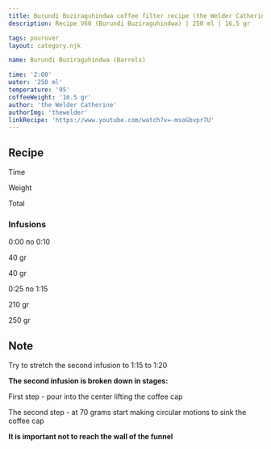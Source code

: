 ```yaml
---
title: Burundi Buziraguhindwa coffee filter recipe (the Welder Catherine)
description: Recipe V60 (Burundi Buziraguhindwa) | 250 ml | 16,5 gr

tags: pourover
layout: category.njk

name: Burundi Buziraguhindwa (Barrels)

time: '2:00'
water: '250 ml'
temperature: '95'
coffeeWeight: '16.5 gr'
author: 'the Welder Catherine'
authorImg: 'thewelder'
linkRecipe: 'https://www.youtube.com/watch?v=-msoGbvpr7U'
---
```


## Recipe


<div class="time-line">

Time

Weight

Total

</div>

### Infusions

<div class="time-line">

0:00 по 0:10

40 gr

40 gr

</div>

<div class="time-line">

0:25 по 1:15

210 gr

250 gr

</div>


<div class="info-warm">

## Note

Try to stretch the second infusion to 1:15 to 1:20

__The second infusion is broken down in stages:__

First step - pour into the center lifting the coffee cap

The second step - at 70 grams start making circular motions to sink the coffee cap

__It is important not to reach the wall of the funnel__
</div>
